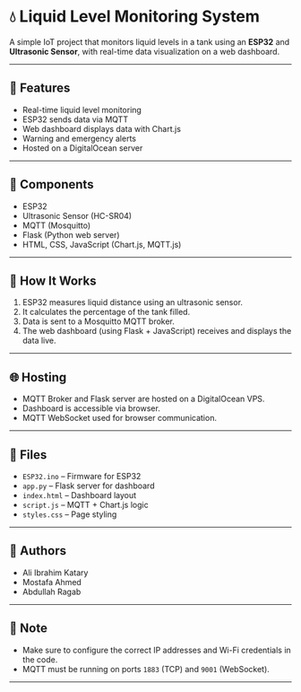# 💧 Liquid Level Monitoring System

A simple IoT project that monitors liquid levels in a tank using an **ESP32** and **Ultrasonic Sensor**, with real-time data visualization on a web dashboard.

---

## 🔧 Features

- Real-time liquid level monitoring
- ESP32 sends data via MQTT
- Web dashboard displays data with Chart.js
- Warning and emergency alerts
- Hosted on a DigitalOcean server

---

## 🧱 Components

- ESP32
- Ultrasonic Sensor (HC-SR04)
- MQTT (Mosquitto)
- Flask (Python web server)
- HTML, CSS, JavaScript (Chart.js, MQTT.js)

---

## 🚀 How It Works

1. ESP32 measures liquid distance using an ultrasonic sensor.
2. It calculates the percentage of the tank filled.
3. Data is sent to a Mosquitto MQTT broker.
4. The web dashboard (using Flask + JavaScript) receives and displays the data live.

---

## 🌐 Hosting

- MQTT Broker and Flask server are hosted on a DigitalOcean VPS.
- Dashboard is accessible via browser.
- MQTT WebSocket used for browser communication.

---

## 📁 Files

- `ESP32.ino` – Firmware for ESP32
- `app.py` – Flask server for dashboard
- `index.html` – Dashboard layout
- `script.js` – MQTT + Chart.js logic
- `styles.css` – Page styling

---

## 👥 Authors

- Ali Ibrahim Katary  
- Mostafa Ahmed  
- Abdullah Ragab  

---

## 📌 Note

- Make sure to configure the correct IP addresses and Wi-Fi credentials in the code.
- MQTT must be running on ports `1883` (TCP) and `9001` (WebSocket).

---

